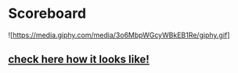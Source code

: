 # Scoreboard 

![https://media.giphy.com/media/3o6MbpWGcyWBkEB1Re/giphy.gif]

## [check here how it looks like!](react-score-board.netlify.app)
